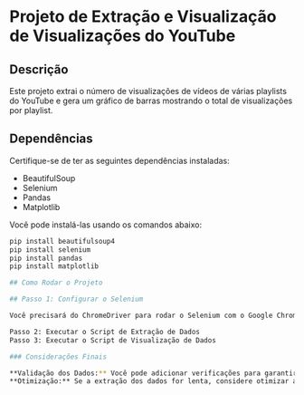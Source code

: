 # Projeto de Extração e Visualização de Visualizações do YouTube 

## Descrição 

Este projeto extrai o número de visualizações de vídeos de várias playlists do YouTube e gera um gráfico de barras mostrando o total de visualizações por playlist. 

## Dependências 

Certifique-se de ter as seguintes dependências instaladas:

- BeautifulSoup 
- Selenium 
- Pandas 
- Matplotlib
  
Você pode instalá-las usando os comandos abaixo:

```bash
pip install beautifulsoup4
pip install selenium
pip install pandas
pip install matplotlib

## Como Rodar o Projeto

## Passo 1: Configurar o Selenium

Você precisará do ChromeDriver para rodar o Selenium com o Google Chrome. Baixe o ChromeDriver compatível com a versão do seu Chrome (ou com o browser que você usa) e coloque-o no seu PATH. 

Passo 2: Executar o Script de Extração de Dados 
Passo 3: Executar o Script de Visualização de Dados 

### Considerações Finais

**Validação dos Dados:** Você pode adicionar verificações para garantir que os dados foram extraídos corretamente, como verificar se há duplicatas ou entradas vazias. 
**Otimização:** Se a extração dos dados for lenta, considere otimizar a espera dos elementos ou aumentar o tempo de espera no `WebDriverWait`.
